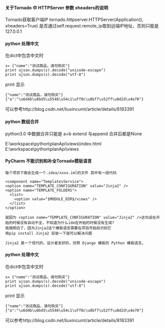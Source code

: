 
#### 关于Tornado 中 HTTPServer 参数 xheaders的说明

Tornado获取客户端IP
tornado.httpserver.HTTPServer(Application(), xheaders=True)
是否通过self.request.remote_ip取到远端IP地址，否则只能是127.0.0.1



#### python 处理中文
在dict中包含中文时

    s= {"name":"测试商品，请勿购买"}
    print ujson.dumps(s).decode("unicode-escape")
    print ujson.dumps(s).decode("utf-8")
print
显示

	{"name":"测试商品，请勿购买"}
	{"a":"\u6d4b\u8bd5\u5546\u54c1\uff0c\u8bf7\u52ff\u8d2d\u4e70"}


可以参考http://blog.csdn.net/liuxincumt/article/details/8183391




#### python 数组合并

python3.0 中数据合并只能是  a+b 
extend 与append 合并后都是None


E:\workspace\python\planApi\views\index.html
E:\\workspace\\python\\planApi\\views


#### PyCharm 不能识别和补全Tornado模板语言 

	每个项目下面会生成一个.idea/xxxx.iml的文件 其中有一段代码
	
	<component name="TemplatesService">
	<option name="TEMPLATE_CONFIGURATION" value="Jinja2" />
    <option name="TEMPLATE_FOLDERS">
      <list>
        <option value="$MODULE_DIR$/views" />
      </list>
    </option>
  </component>
	
	就因为 <option name="TEMPLATE_CONFIGURATION" value="Jinja2" />这句话在开始的时候没有自动不全，不知道为什么ide在开始的时候没有生成?
	我搞明白了，因为Jinja2这个模板语言需要在项目开始前识别它
	用pip install Jinja2 安装一下就可以解决问题	
	
	Jinja2 是一个现代的，设计者友好的，仿照 Django 模板的 Python 模板语言。
	
	
#### python 处理中文
在dict中包含中文时

    s= {"name":"测试商品，请勿购买"}
    print ujson.dumps(s).decode("unicode-escape")
    print ujson.dumps(s).decode("utf-8")
print
显示

	{"name":"测试商品，请勿购买"}
	{"a":"\u6d4b\u8bd5\u5546\u54c1\uff0c\u8bf7\u52ff\u8d2d\u4e70"}


可以参考http://blog.csdn.net/liuxincumt/article/details/8183391


